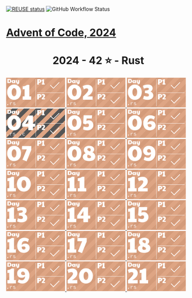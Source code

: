 <!--
SPDX-FileCopyrightText: 2024 Sebastian Andersson <sebastian@bittr.nu>

SPDX-License-Identifier: GPL-3.0-or-later
-->

[![REUSE status](https://api.reuse.software/badge/github.com/bofh69/aoc_2024)](https://api.reuse.software/info/github.com/bofh69/aoc_2024)
![GitHub Workflow Status](https://img.shields.io/github/actions/workflow/status/bofh69/aoc_2024/ci.yml?branch=main)

# [Advent of Code, 2024](https://www.adventofcode.com/2024/)

<!-- AOC TILES BEGIN -->
<h1 align="center">
  2024 - 42 ⭐ - Rust
</h1>
<a href="src/day01.rs">
  <img src=".aoc_tiles/tiles/2024/01.png" width="161px">
</a>
<a href="src/day02.rs">
  <img src=".aoc_tiles/tiles/2024/02.png" width="161px">
</a>
<a href="src/day03.rs">
  <img src=".aoc_tiles/tiles/2024/03.png" width="161px">
</a>
<a href="src/day04.rs">
  <img src=".aoc_tiles/tiles/2024/04.png" width="161px">
</a>
<a href="src/day05.rs">
  <img src=".aoc_tiles/tiles/2024/05.png" width="161px">
</a>
<a href="src/day06.rs">
  <img src=".aoc_tiles/tiles/2024/06.png" width="161px">
</a>
<a href="src/day07.rs">
  <img src=".aoc_tiles/tiles/2024/07.png" width="161px">
</a>
<a href="src/day08.rs">
  <img src=".aoc_tiles/tiles/2024/08.png" width="161px">
</a>
<a href="src/day09.rs">
  <img src=".aoc_tiles/tiles/2024/09.png" width="161px">
</a>
<a href="src/day10.rs">
  <img src=".aoc_tiles/tiles/2024/10.png" width="161px">
</a>
<a href="src/day11.rs">
  <img src=".aoc_tiles/tiles/2024/11.png" width="161px">
</a>
<a href="src/day12.rs">
  <img src=".aoc_tiles/tiles/2024/12.png" width="161px">
</a>
<a href="src/day13.rs">
  <img src=".aoc_tiles/tiles/2024/13.png" width="161px">
</a>
<a href="bonus/day14/generator/src/main.rs">
  <img src=".aoc_tiles/tiles/2024/14.png" width="161px">
</a>
<a href="src/day15.rs">
  <img src=".aoc_tiles/tiles/2024/15.png" width="161px">
</a>
<a href="src/day16.rs">
  <img src=".aoc_tiles/tiles/2024/16.png" width="161px">
</a>
<a href="src/day17.rs">
  <img src=".aoc_tiles/tiles/2024/17.png" width="161px">
</a>
<a href="src/day18.rs">
  <img src=".aoc_tiles/tiles/2024/18.png" width="161px">
</a>
<a href="src/day19.rs">
  <img src=".aoc_tiles/tiles/2024/19.png" width="161px">
</a>
<a href="src/day20.rs">
  <img src=".aoc_tiles/tiles/2024/20.png" width="161px">
</a>
<a href="src/day21.rs">
  <img src=".aoc_tiles/tiles/2024/21.png" width="161px">
</a>
<!-- AOC TILES END -->
